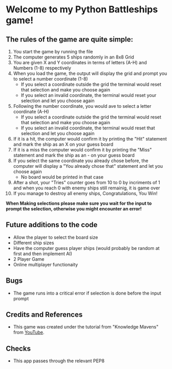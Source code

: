 # Welcome to my Python Battleships game!
## The rules of the game are quite simple:
1. You start the game by running the file
2. The computer generates 5 ships randomly in an 8x8 Grid
3. You are given X and Y coordinates in terms of letters (A-H) and Numbers (1-8) respectively
4. When you load the game, the output will display the grid and prompt you to select a number coordinate (1-8)
    * If you select a coordinate outside the grid the terminal would reset that selection and make you choose again
    * If you select an invalid coordinate, the terminal would reset your selection and let you choose again
5. Following the number coordinate, you would ave to select a letter coordinate (A-H)
    *  If you select a coordinate outside the grid the terminal would reset that selection and make you choose again
    * If you select an invalid coordinate, the terminal would reset that selection and let you choose again
6. If it is a hit, the computer would confirm it by printing the "Hit" statement and mark the ship as an X on your guess board
7. If it is a miss the computer would confirm it by printing the "Miss" statement and mark the ship as an - on your guess board
8. If you select the same coordinate you already chose before, the computer will display a "You already chose that" statement and let you choose again
    * No board would be printed in that case
9. After a shot, your "Tries" counter goes from 10 to 0 by incriments of 1 and when you reach 0 with enemy ships still remainig, it is game over
10. If you manage to destroy all enemy ships, Congratulations, You Win!

__When Making selections please make sure you wait for the input to prompt the selection, otherwise you might encounter an error!__

## Future additions to the code
* Allow the player to select the board size
* Different ship sizes
* Have the computer guess player ships (would probably be random at first and then implement AI)
* 2 Player Game
* Online multiplayer functionaity

## Bugs 
* The game runs into a critical error if selection is done before the input prompt

## Credits and References
* This game was created under the tutorial from "Knowledge Mavens" from [YouTube](https://www.youtube.com/watch?v=alJH_c9t4zw).

## Checks
* This app passes through the relevant PEP8 